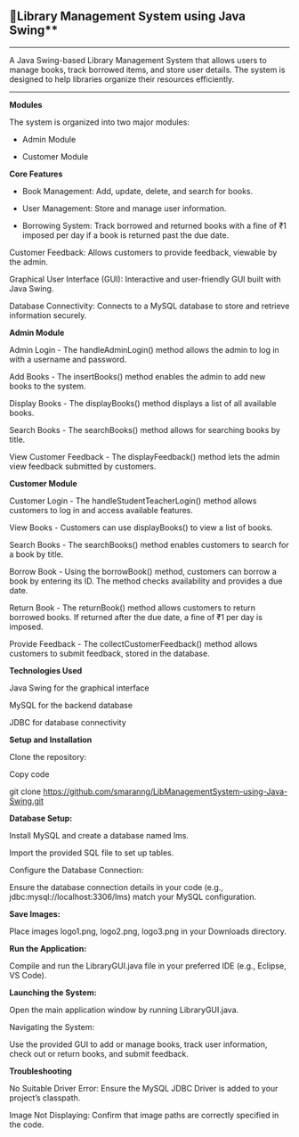 

## 🏦Library Management System using Java Swing**
---

A Java Swing-based Library Management System that allows users to manage books, track borrowed items, and store user details. The system is designed to help libraries organize their resources efficiently.

---

**Modules**


The system is organized into two major modules:

- Admin Module


- Customer Module


**Core Features**


- Book Management: Add, update, delete, and search for books.


- User Management: Store and manage user information.


- Borrowing System: Track borrowed and returned books with a fine of ₹1 imposed per day if a book is returned past the due date.


Customer Feedback: Allows customers to provide feedback, viewable by the admin.


Graphical User Interface (GUI): Interactive and user-friendly GUI built with Java Swing.


Database Connectivity: Connects to a MySQL database to store and retrieve information securely.


**Admin Module**


Admin Login - The handleAdminLogin() method allows the admin to log in with a username and password.


Add Books - The insertBooks() method enables the admin to add new books to the system.


Display Books - The displayBooks() method displays a list of all available books.


Search Books - The searchBooks() method allows for searching books by title.


View Customer Feedback - The displayFeedback() method lets the admin view feedback submitted by customers.


**Customer Module**


Customer Login - The handleStudentTeacherLogin() method allows customers to log in and access available features.


View Books - Customers can use displayBooks() to view a list of books.


Search Books - The searchBooks() method enables customers to search for a book by title.


Borrow Book - Using the borrowBook() method, customers can borrow a book by entering its ID. The method checks availability and provides a due date.


Return Book - The returnBook() method allows customers to return borrowed books. If returned after the due date, a fine of ₹1 per day is imposed.


Provide Feedback - The collectCustomerFeedback() method allows customers to submit feedback, stored in the database.


**Technologies Used**


Java Swing for the graphical interface


MySQL for the backend database


JDBC for database connectivity


**Setup and Installation**


Clone the repository:

Copy code


git clone https://github.com/smaranng/LibManagementSystem-using-Java-Swing.git


**Database Setup:**

Install MySQL and create a database named lms.


Import the provided SQL file to set up tables.


Configure the Database Connection:

Ensure the database connection details in your code (e.g., jdbc:mysql://localhost:3306/lms) match your MySQL configuration.


**Save Images:**

Place images logo1.png, logo2.png, logo3.png in your Downloads directory.


**Run the Application:**

Compile and run the LibraryGUI.java file in your preferred IDE (e.g., Eclipse, VS Code).


**Launching the System:**


Open the main application window by running LibraryGUI.java.


Navigating the System:


Use the provided GUI to add or manage books, track user information, check out or return books, and submit feedback.


**Troubleshooting**


No Suitable Driver Error: Ensure the MySQL JDBC Driver is added to your project’s classpath.


Image Not Displaying: Confirm that image paths are correctly specified in the code.

